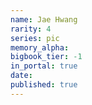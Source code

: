 ```yaml
---
name: Jae Hwang
rarity: 4
series: pic
memory_alpha:
bigbook_tier: -1
in_portal: true
date:
published: true
---
```



